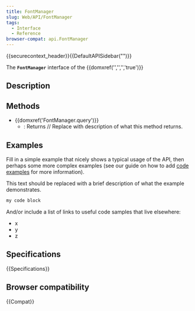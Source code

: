 ```yaml
---
title: FontManager
slug: Web/API/FontManager
tags:
  - Interface
  - Reference
browser-compat: api.FontManager
---
```

{{securecontext_header}}{{DefaultAPISidebar("")}}

The **`FontManager`** interface of the {{domxref('','','','true')}} 

## Description

 





## Methods

- {{domxref('FontManager.query')}}
  - : Returns // Replace with description of what this method returns.

## Examples

Fill in a simple example that nicely shows a typical usage of the API, then perhaps some more complex examples (see our guide on how to add [code examples](/en-US/docs/MDN/Contribute/Structures/Code_examples) for more information).

This text should be replaced with a brief description of what the example demonstrates.

```js
my code block
```

And/or include a list of links to useful code samples that live elsewhere:

*   x
*   y
*   z

## Specifications

{{Specifications}}

## Browser compatibility

{{Compat}}


